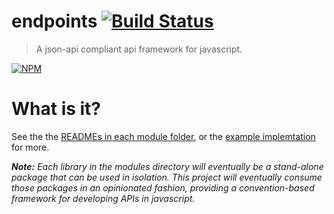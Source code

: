 # endpoints [![Build Status](https://secure.travis-ci.org/endpoints/endpoints.png)](http://travis-ci.org/endpoints/endpoints)
> A json-api compliant api framework for javascript.

[![NPM](https://nodei.co/npm/endpoints.png)](https://nodei.co/npm/endpoints/)

# What is it?
See the the [READMEs in each module folder](/endpoints/endpoints/tree/master/modules), or the [example implemtation](https://github.com/endpoints/example) for more.

*__Note:__ Each library in the modules directory will eventually be a stand-alone package that can be used in isolation. This project will eventually consume those packages in an opinionated fashion, providing a convention-based framework for developing APIs in javascript.*

